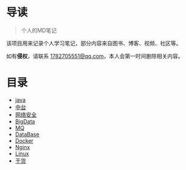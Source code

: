 # 导读
>个人的MD笔记 

该项目用来记录个人学习笔记，部分内容来自图书、博客、视频、社区等。

如有**侵权**，请联系 1782705551@qq.com，本人会第一时间删除相关内容。


# 目录
- [java](java/README.md)
- [中台](中台/README.md)
- [网络安全](网络安全/REDEME) 
- [BigData](BigData/README.md)
- [MQ](MQ/README.md)
- [DataBase](DataBase/README.md)
- [Docker](Docker/README.md)
- [Nginx](Nginx/README.md)
- [Linux](Linux/README.md)
- [干货](干货/README.md)





